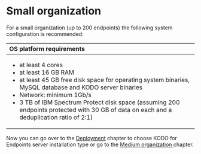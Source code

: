# Small organization

For a small  organization \(up to 200 endpoints\) the following system configuration is recommended:

<table>
  <thead>
    <tr>
      <th style="text-align:left">OS platform requirements</th>
    </tr>
  </thead>
  <tbody>
    <tr>
      <td style="text-align:left">
        <ul>
          <li>at least 4 cores</li>
          <li>at least 16 GB RAM</li>
          <li>at least 45 GB free disk space for operating system binaries, MySQL database
            and KODO server binaries</li>
          <li>Network: minimum 1Gb/s</li>
          <li>3 TB of IBM Spectrum Protect disk space (assuming 200 endpoints protected
            with 30 GB of data on each and a deduplication ratio of 2:1)</li>
        </ul>
      </td>
    </tr>
  </tbody>
</table>

Now you can go over to the [Deployment](../../deployment/) chapter to choose KODO for Endpoints server installation type or go to the [Medium organization ](medium.md)chapter.

